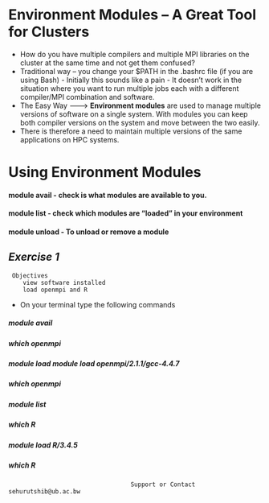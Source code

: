 # Environment Modules – A Great Tool for Clusters

- How do you have multiple compilers and multiple MPI libraries on the cluster at the same time and not get them confused?
- Traditional way – you change your $PATH in the .bashrc file (if you are   using Bash) - Initially this sounds like a pain - It doesn’t work in the situation where you want to run multiple jobs each with a different compiler/MPI combination and software.
- The Easy Way ---> **Environment modules** are used to manage multiple versions of software on a single system.
With modules you can keep both compiler versions on the system and move between the two easily.
- There is therefore a need to maintain multiple versions of the same applications on HPC systems.

# Using Environment Modules

#### module avail - check is what modules are available to you.
#### module list - check which modules are “loaded” in your environment
#### module unload - To unload or remove a module

## _Exercise 1_
     Objectives
        view software installed
        load openmpi and R 
       
- On your terminal type the following commands       
##### module avail
##### which openmpi 
##### module load module load openmpi/2.1.1/gcc-4.4.7 
##### which openmpi
##### module list


##### which R 
##### module load R/3.4.5
##### which R




                                      Support or Contact sehurutshib@ub.ac.bw


